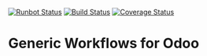 [![Runbot Status](https://runbot.odoo-community.org/runbot/badge/flat/173/11.0.svg)](https://runbot.odoo-community.org/runbot/repo/github-com-oca-bank-payment-173)
[![Build Status](https://travis-ci.org/OCA/bank-payment.svg?branch=11.0)](https://travis-ci.org/OCA/bank-payment)
[![Coverage Status](https://coveralls.io/repos/OCA/bank-payment/badge.png?branch=11.0)](https://coveralls.io/r/OCA/bank-payment?branch=11.0)

Generic Workflows for Odoo
==========================

